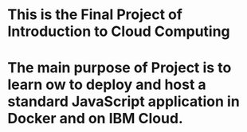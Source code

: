 # This is the Final Project of Introduction to Cloud Computing
# The main purpose of Project is to learn ow to deploy and host a standard JavaScript application in Docker and on IBM Cloud.
